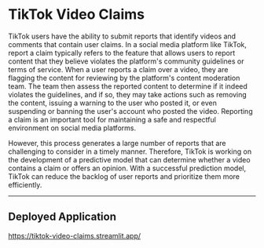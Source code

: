 # TikTok Video Claims

TikTok users have the ability to submit reports that identify videos and comments that contain user claims. In a social media platform like TikTok, report a claim typically refers to the feature that allows users to report content that they believe violates the platform's community guidelines or terms of service. When a user reports a claim over a video, they are flagging the content for reviewing by the platform's content moderation team. The team then assess the reported content to determine if it indeed violates the guidelines, and if so, they may take actions such as removing the content, issuing a warning to the user who posted it, or even suspending or banning the user's account who posted the video. Reporting a claim is an important tool for maintaining a safe and respectful environment on social media platforms.

However, this process generates a large number of reports that are challenging to consider in a timely manner. Therefore, TikTok is working on the development of a predictive model that can determine whether a video contains a claim or offers an opinion. With a successful prediction model, TikTok can reduce the backlog of user reports and prioritize them more efficiently.

---

## Deployed Application
https://tiktok-video-claims.streamlit.app/
